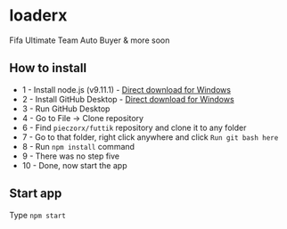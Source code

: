 # loaderx
Fifa Ultimate Team Auto Buyer & more soon

## How to install
- 1 - Install node.js (v9.11.1) - [Direct download for Windows](https://nodejs.org/download/release/v9.11.1/node-v9.11.1-x64.msi)
- 2 - Install GitHub Desktop - [Direct download for Windows](https://central.github.com/deployments/desktop/desktop/latest/win32)
- 3 - Run GitHub Desktop
- 4 - Go to File -> Clone repository
- 6 - Find `pieczorx/futtik` repository and clone it to any folder
- 7 - Go to that folder, right click anywhere and click `Run git bash here`
- 8 - Run `npm install` command
- 9 - There was no step five
- 10 - Done, now start the app

## Start app
Type `npm start`
